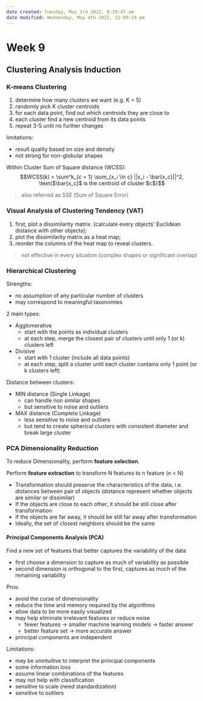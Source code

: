 ```yaml
---
date created: Tuesday, May 3rd 2022, 8:29:47 am
date modified: Wednesday, May 4th 2022, 12:09:19 pm
---
```


# Week 9

## Clustering Analysis Induction

### K-means Clustering

1. determine how many clusters we want (e.g. K = 5)
2. randomly pick K cluster centroids
3. for each data point, find out which centroids they are close to
4. each cluster find a new centroid from its data points
5. repeat 3-5 until no further changes

limitations:

- result quality based on size and density
- not strong for non-globular shapes

Within Cluster Sum of Square distance (WCSS): $$WCSS(k) = \sum^k_{c = 1} \sum_{x_i \in c} ||x_i - \bar{x_c}||^2, \text{$\bar{x_c}$ is the centroid of cluster $c$}$$

> also referred as SSE (Sum of Square Error)

### Visual Analysis of Clustering Tendency (VAT)

1. first, plot a dissimilarity matrix. (calculate every objects' Euclidean distance with other objects);
2. plot the dissimilarity matrix as a heat map;
3. reorder the columns of the heat map to reveal clusters.

> not effective in every situation (complex shapes or significant overlap)

### Hierarchical Clustering

Strengths:

- no assumption of any particular number of clusters
- may correspond to meaningful taxonomies

2 main types:

- Agglomerative
    - start with the points as individual clusters
    - at each step, merge the closest pair of clusters until only 1 (or k) clusters left
- Divisive
    - start with 1 cluster (include all data points)
    - at each step, split a cluster until each cluster contains only 1 point (or k clusters left)

Distance between clusters:

- MIN distance (Single Linkage)
    - can handle non similar shapes
    - but sensitive to noise and outliers
- MAX distance (Complete Linkage)
    - less sensitive to noise and outliers
    - but tend to create spherical clusters with consistent diameter and break large cluster

### PCA Dimensionality Reduction

To reduce Dimensionality, perform **feature selection**.

Perform **feature extraction** to transform N features to n feature (n < N)

- Transformation should preserve the characteristics of the data, i.e. distances between pair of objects (distance represent whether objects are similar or dissimilar)
- If the objects are close to each other, it should be still close after transformation
- If the objects are far away, it should be still far away after transformation
- Ideally, the set of closest neighbors should be the same

#### Principal Components Analysis (PCA)

Find a new set of features that better captures the variability of the data

- first choose a dimension to capture as much of variability as possible
- second dimension is orthogonal to the first, captures as much of the remaining variability

Pros:

- avoid the curse of dimensionality
- reduce the time and memory required by the algorithms
- allow data to be more easily visualized
- may help eliminate irrelevant features or reduce noise
    - fewer features → smaller machine learning models → faster answer
    - better feature set → more accurate answer
- principal components are independent

Limitations:

- may be unintuitive to interpret the principal components
- some information loss
- assume linear combinations of the features
- may not help with classification
- sensitive to scale (need standardization)
- sensitive to outliers
